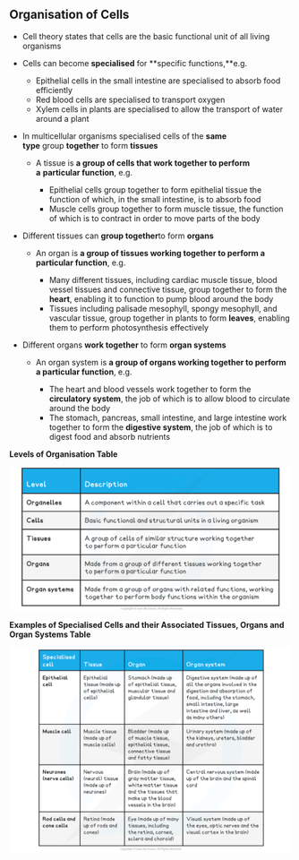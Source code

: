 ## Organisation of Cells

* Cell theory states that cells are the basic functional unit of all living organisms
* Cells can become **specialised** for **specific functions,**e.g.

  + Epithelial cells in the small intestine are specialised to absorb food efficiently
  + Red blood cells are specialised to transport oxygen
  + Xylem cells in plants are specialised to allow the transport of water around a plant
* In multicellular organisms specialised cells of the **same type** group **together** to form **tissues**

  + A tissue is **a group of cells that work together to perform a** **particular function**, e.g.

    - Epithelial cells group together to form epithelial tissue the function of which, in the small intestine, is to absorb food
    - Muscle cells group together to form muscle tissue, the function of which is to contract in order to move parts of the body
* Different tissues can **group together**to form **organs**

  + An organ is **a group of tissues working together to perform a particular function**, e.g.

    - Many different tissues, including cardiac muscle tissue, blood vessel tissues and connective tissue, group together to form the **heart**, enabling it to function to pump blood around the body
    - Tissues including palisade mesophyll, spongy mesophyll, and vascular tissue, group together in plants to form **leaves**, enabling them to perform photosynthesis effectively
* Different organs **work together** to form **organ systems**

  + An organ system is **a group of organs working together to perform a particular function**, e.g.

    - The heart and blood vessels work together to form the **circulatory system**, the job of which is to allow blood to circulate around the body
    - The stomach, pancreas, small intestine, and large intestine work together to form the **digestive system**, the job of which is to digest food and absorb nutrients

**Levels of Organisation Table**

![Different Levels of Organisation Table](Different-Levels-of-Organisation-Table.png)

**Examples of Specialised Cells and their Associated Tissues, Organs and Organ Systems Table**

![Examples of specialised cells](Examples-of-specialised-cells.png)